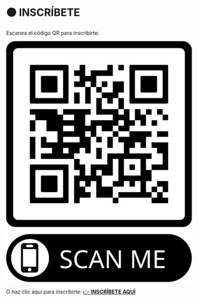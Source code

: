 # 🟠 **INSCRÍBETE**

Escanea el código QR para inscribirte:

![Código QR](./assets/qr.png)

O haz clic aquí para inscribirte:
[👉 **INSCRÍBETE AQUÍ**](https://basketallwizardry.github.io/basketallwizardry/)
